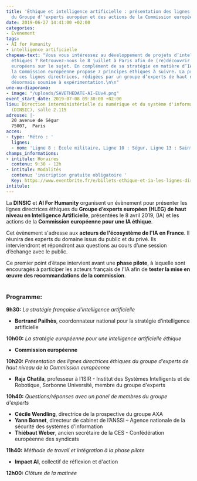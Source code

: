 ```yaml
---
title: 'Éthique et intelligence artificielle : présentation des lignes directrices
  du Groupe d''experts européen et des actions de la Commission européenne'
date: 2019-06-27 14:41:00 +02:00
categories:
- Évènement
tags:
- AI for Humanity
- intelligence artificielle
chapeau-text: "Vous vous intéressez au développement de projets d’intelligence artificielle
  éthiques ? Retrouvez-nous le 8 juillet à Paris afin de (re)découvrir les travaux
  européens sur le sujet. En complément de sa stratégie en matière d’IA d'avril 2018,
  la Commission européenne propose 7 principes éthiques à suivre. La première version
  de ces lignes directrices, rédigées par un groupe d’experts de haut niveau, est
  désormais soumise à expérimentation.\n\n"
une-ou-diaporama:
- image: "/uploads/SAVETHEDATE-AI-EUv4.png"
event_start_date: 2019-07-08 09:30:00 +02:00
lieu: Direction interministérielle du numérique et du système d'information de l'État
  (DINSIC), salle 2.115
adresse: |-
  20 avenue de Ségur
  75007,  Paris
acces:
- type: 'Métro : '
  lignes:
  - nom: 'Ligne 8 : École militaire, Ligne 10 : Ségur, Ligne 13 : Saint-François-Xavier'
champs_informations:
- intitule: Horaires
  contenu: 9:30 - 12h
- intitule: Modalités
  contenu: 'inscription gratuite obligatoire '
  Key: https://www.eventbrite.fr/e/billets-ethique-et-ia-les-lignes-directrices-de-la-commission-europeenne-62917916181
intitule: 
---
```


La **DINSIC** et **AI For Humanity** organisent un évènement pour présenter les lignes directrices éthiques du **Groupe d’experts européen (HLEG) de haut niveau en Intelligence Artificielle**, présentées le 8 avril 2019, (IA) et les actions de la **Commission européenne pour une IA éthique**.

Cet évènement s'adresse aux **acteurs de l'écosystème de l'IA en France**. Il réunira des experts du domaine issus du public et du privé. Ils interviendront et répondront aux questions au cours d’une session d’échange avec le public.  

Ce premier point d’étape intervient avant une **phase pilote**, à laquelle sont encouragés à participer les acteurs français de l'IA afin de **tester la mise en œuvre des recommandations de la commission**.  
<br>
### Programme:

**9h30:** *La stratégie française d’intelligence artificielle*
 * **Bertrand Pailhès**, coordonnateur national pour la stratégie d’intelligence artificielle 


**10h00:** *La stratégie européenne pour une intelligence artificielle éthique*
 * **Commission européenne**


**10h20:** *Présentation des lignes directrices éthiques du groupe d’experts de haut niveau de la Commission européenne*
 * **Raja Chatila**, professeur à l’ISIR - Institut des Systèmes Intelligents et de Robotique, Sorbonne Université, membre du groupe d'experts


**10h40:** *Questions/réponses avec un panel de membres du groupe d'experts*
 * **Cécile Wendling**, directrice de la prospective du groupe AXA
 * **Yann Bonnet**, directeur de cabinet de l’ANSSI – Agence nationale de la sécurité des systèmes d'information
 * **Thiébaut Weber**, ancien secrétaire de la CES - Confédération européenne des syndicats


**11h40:** *Méthode de travail et intégration à la phase pilote* 
 * **Impact AI**, collectif de réflexion et d'action


**12h00:** *Clôture de la matinée* 



